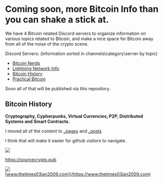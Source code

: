 # Coming soon, more Bitcoin Info than you can shake a stick at.

We have 4 Bitcoin related Discord servers to organize information on various topics related to Bitcoin, and make a nice space for Bitcoin away from all of the noise of the crypto scene.

Discord Servers: (information sorted in channels\category\server by topic)
  * [Bitcoin Nerds](https://discord.gg/nxcACHc)
  * [Lightning Network Info](https://discord.gg/2c4Sd7u)
  * [Bitcoin History](https://discord.gg/Evk84Kk)
  * [Practical Bitcoin](https://discord.gg/8pwmz8j)

Soon all of that will be published via this repository.

## Bitcoin History
**Cryptography, Cypherpunks, Virtual Currencies, P2P, Distributed Systems and Smart Contracts.**

I moved all of the content to [_pages](_pages) and [_posts](_posts)

I think that will make it easier for github visitors to navigate.

<img src="https://bitcoin-nerds.xyz/bitcoin-history/bitcoin-history.png">


https://sourcecrypto.pub


![](https://i.imgur.com/DCLD6XA.png)<br>
[www.thetimes03jan2009.com](/https://www.thetimes03jan2009.com)
